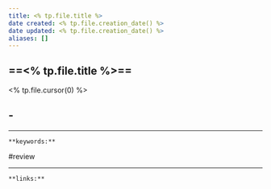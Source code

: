 ```yaml
---
title: <% tp.file.title %>
date created: <% tp.file.creation_date() %>
date updated: <% tp.file.creation_date() %>
aliases: []
---
```


## ==<% tp.file.title %>==

<% tp.file.cursor(0) %>

## -

---
`**keywords:**`

#review 

---
`**links:**`

